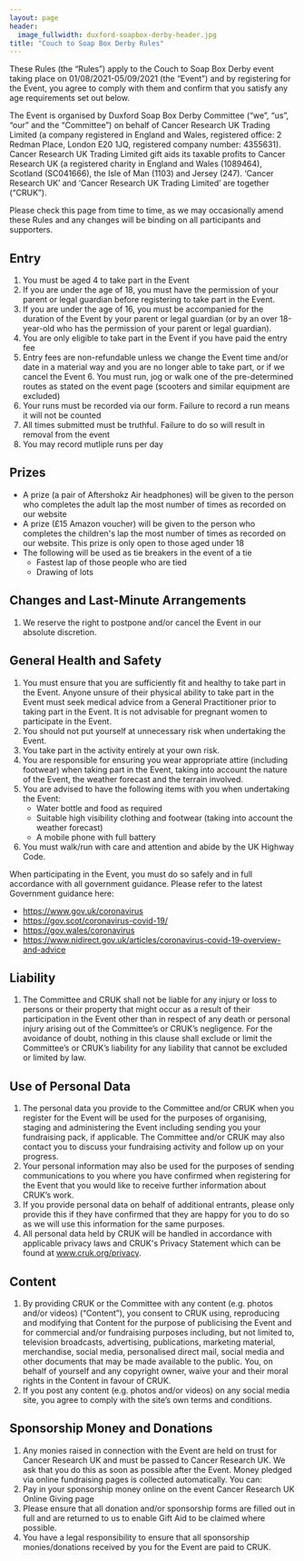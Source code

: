 ```yaml
---
layout: page
header:
  image_fullwidth: duxford-soapbox-derby-header.jpg
title: "Couch to Soap Box Derby Rules"
---
```


These Rules (the “Rules”) apply to the Couch to Soap Box Derby event taking place on 01/08/2021-05/09/2021 (the “Event”) and by registering for the Event, you agree to comply with them and confirm that you satisfy any age requirements set out below.

The Event is organised by Duxford Soap Box Derby Committee (“we”, “us”, “our” and the “Committee”) on behalf of Cancer Research UK Trading Limited (a company registered in England and Wales, registered office: 2 Redman Place, London E20 1JQ, registered company number: 4355631). Cancer Research UK Trading Limited gift aids its taxable profits to Cancer Research UK (a registered charity in England and Wales (1089464), Scotland (SC041666), the Isle of Man (1103) and Jersey (247). ‘Cancer Research UK’ and ‘Cancer Research UK Trading Limited’ are together (“CRUK”).

Please check this page from time to time, as we may occasionally amend these Rules and any changes will be binding on all participants and supporters.

## Entry
1. You must be aged 4 to take part in the Event
2. If you are under the age of 18, you must have the permission of your parent or legal guardian before registering to take part in the Event.
3. If you are under the age of 16, you must be accompanied for the duration of the Event by your parent or legal guardian (or by an over 18-year-old who has the permission of your parent or legal guardian).
4. You are only eligible to take part in the Event if you have paid the entry fee
5. Entry fees are non-refundable unless we change the Event time and/or date in a material way and you are no longer able to take part, or if we cancel the Event 6. You must run, jog or walk one of the pre-determined routes as stated on the event page (scooters and similar equipment are excluded)
7. Your runs must be recorded via our form. Failure to record a run means it will not be counted
8. All times submitted must be truthful. Failure to do so will result in removal from the event
9. You may record mutliple runs per day

## Prizes
- A prize (a pair of Aftershokz Air headphones) will be given to the person who completes the adult lap the most number of times as recorded on our website
- A prize (£15 Amazon voucher) will be given to the person who completes the children's lap the most number of times as recorded on our website. This prize is only open to those aged under 18
- The following will be used as tie breakers in the event of a tie
    - Fastest lap of those people who are tied
    - Drawing of lots

## Changes and Last-Minute Arrangements
1. We reserve the right to postpone and/or cancel the Event in our absolute discretion.

## General Health and Safety
1. You must ensure that you are sufficiently fit and healthy to take part in the Event. Anyone unsure of their physical ability to take part in the Event must seek medical advice from a General Practitioner prior to taking part in the Event. It is not advisable for pregnant women to participate in the Event.
2. You should not put yourself at unnecessary risk when undertaking the Event.
3. You take part in the activity entirely at your own risk.
4. You are responsible for ensuring you wear appropriate attire (including footwear) when taking part in the Event, taking into account the nature of the Event, the weather forecast and the terrain involved. 
5. You are advised to have the following items with you when undertaking the Event:
    * Water bottle and food as required
    * Suitable high visibility clothing and footwear (taking into account the weather forecast)
    * A mobile phone with full battery
5. You must walk/run with care and attention and abide by the UK Highway Code.

When participating in the Event, you must do so safely and in full accordance with all government guidance.  Please refer to the latest Government guidance here:

- https://www.gov.uk/coronavirus
- https://gov.scot/coronavirus-covid-19/ 
- https://gov.wales/coronavirus 
- https://www.nidirect.gov.uk/articles/coronavirus-covid-19-overview-and-advice 

## Liability
1. The Committee and CRUK shall not be liable for any injury or loss to persons or their property that might occur as a result of their participation in the Event other than in respect of any death or personal injury arising out of the Committee’s or CRUK’s negligence. For the avoidance of doubt, nothing in this clause shall exclude or limit the Committee’s or CRUK’s liability for any liability that cannot be excluded or limited by law.

## Use of Personal Data
1. The personal data you provide to the Committee and/or CRUK when you register for the Event will be used for the purposes of organising, staging and administering the Event including sending you your fundraising pack, if applicable. The Committee and/or CRUK may also contact you to discuss your fundraising activity and follow up on your progress.
2. Your personal information may also be used for the purposes of sending communications to you where you have confirmed when registering for the Event that you would like to receive further information about CRUK’s work.
3. If you provide personal data on behalf of additional entrants, please only provide this if they have confirmed that they are happy for you to do so as we will use this information for the same purposes.
4. All personal data held by CRUK will be handled in accordance with applicable privacy laws and CRUK's Privacy Statement which can be found at www.cruk.org/privacy.

## Content
1. By providing CRUK or the Committee with any content (e.g. photos and/or videos) (“Content”), you consent to CRUK using, reproducing and modifying that Content for the purpose of publicising the Event and for commercial and/or fundraising purposes including, but not limited to, television broadcasts, advertising, publications, marketing material, merchandise, social media, personalised direct mail, social media and other documents that may be made available to the public. You, on behalf of yourself and any copyright owner, waive your and their moral rights in the Content in favour of CRUK.
2. If you post any content (e.g. photos and/or videos) on any social media site, you agree to comply with the site’s own terms and conditions.

## Sponsorship Money and Donations
1. Any monies raised in connection with the Event are held on trust for Cancer Research UK and must be passed to Cancer Research UK. We ask that you do this as soon as possible after the Event. Money pledged via online fundraising pages is collected automatically.  You can:
2. Pay in your sponsorship money online on the event Cancer Research UK Online Giving page
3. Please ensure that all donation and/or sponsorship forms are filled out in full and are returned to us to enable Gift Aid to be claimed where possible.
4. You have a legal responsibility to ensure that all sponsorship monies/donations received by you for the Event are paid to CRUK.


